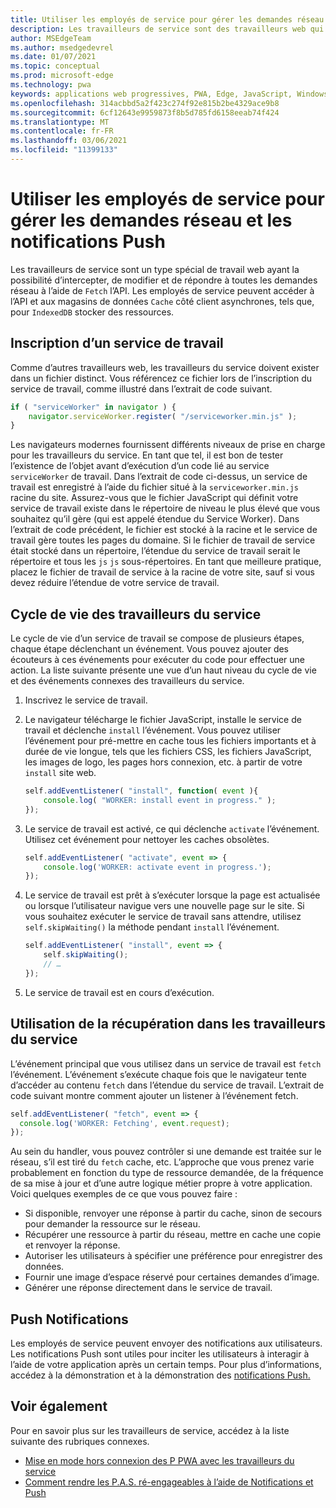 ```yaml
---
title: Utiliser les employés de service pour gérer les demandes réseau et les notifications Push
description: Les travailleurs de service sont des travailleurs web qui permettent d’améliorer les performances, de répondre à différentes conditions réseau et d’améliorer la connectivité avec votre application web.
author: MSEdgeTeam
ms.author: msedgedevrel
ms.date: 01/07/2021
ms.topic: conceptual
ms.prod: microsoft-edge
ms.technology: pwa
keywords: applications web progressives, PWA, Edge, JavaScript, Windows, UWP, Microsoft Store
ms.openlocfilehash: 314acbbd5a2f423c274f92e815b2be4329ace9b8
ms.sourcegitcommit: 6cf12643e9959873f8b5d785fd6158eeab74f424
ms.translationtype: MT
ms.contentlocale: fr-FR
ms.lasthandoff: 03/06/2021
ms.locfileid: "11399133"
---
```

# <a name="use-service-workers-to-manage-network-requests-and-push-notifications"></a>Utiliser les employés de service pour gérer les demandes réseau et les notifications Push

Les travailleurs de service sont un type spécial de travail web ayant la possibilité d’intercepter, de modifier et de répondre à toutes les demandes réseau à l’aide de `Fetch` l’API.  Les employés de service peuvent accéder à l’API et aux magasins de données `Cache` côté client asynchrones, tels que, pour `IndexedDB` stocker des ressources.  

## <a name="registering-a-service-worker"></a>Inscription d’un service de travail  

Comme d’autres travailleurs web, les travailleurs du service doivent exister dans un fichier distinct. Vous référencez ce fichier lors de l’inscription du service de travail, comme illustré dans l’extrait de code suivant.  

```javascript
if ( "serviceWorker" in navigator ) {
    navigator.serviceWorker.register( "/serviceworker.min.js" );
}
```  

Les navigateurs modernes fournissent différents niveaux de prise en charge pour les travailleurs du service. En tant que tel, il est bon de tester l’existence de l’objet avant d’exécution d’un code lié au service `serviceWorker` de travail. Dans l’extrait de code ci-dessus, un service de travail est enregistré à l’aide du fichier situé à la `serviceworker.min.js` racine du site. Assurez-vous que le fichier JavaScript qui définit votre service de travail existe dans le répertoire de niveau le plus élevé que vous souhaitez qu’il gère \(qui est appelé étendue du Service Worker\).  Dans l’extrait de code précédent, le fichier est stocké à la racine et le service de travail gère toutes les pages du domaine. Si le fichier de travail de service était stocké dans un répertoire, l’étendue du service de travail serait le répertoire et tous les `js` `js` sous-répertoires.  En tant que meilleure pratique, placez le fichier de travail de service à la racine de votre site, sauf si vous devez réduire l’étendue de votre service de travail.  

## <a name="the-service-worker-lifecycle"></a>Cycle de vie des travailleurs du service  

Le cycle de vie d’un service de travail se compose de plusieurs étapes, chaque étape déclenchant un événement. Vous pouvez ajouter des écouteurs à ces événements pour exécuter du code pour effectuer une action. La liste suivante présente une vue d’un haut niveau du cycle de vie et des événements connexes des travailleurs du service. 

1.  Inscrivez le service de travail.  
1.  Le navigateur télécharge le fichier JavaScript, installe le service de travail et déclenche `install` l’événement. Vous pouvez utiliser l’événement pour pré-mettre en cache tous les fichiers importants et à durée de vie longue, tels que les fichiers CSS, les fichiers JavaScript, les images de logo, les pages hors connexion, etc. à partir de votre `install` site web.  
    
    ```javascript
    self.addEventListener( "install", function( event ){
        console.log( "WORKER: install event in progress." );
    });
    ```  
    
1.  Le service de travail est activé, ce qui déclenche `activate` l’événement.  Utilisez cet événement pour nettoyer les caches obsolètes.  
    
    ```javascript
    self.addEventListener( "activate", event => {
        console.log('WORKER: activate event in progress.');
    });
    ```  
    
1.  Le service de travail est prêt à s’exécuter lorsque la page est actualisée ou lorsque l’utilisateur navigue vers une nouvelle page sur le site. Si vous souhaitez exécuter le service de travail sans attendre, utilisez `self.skipWaiting()` la méthode pendant `install` l’événement.  
    
    ```javascript
    self.addEventListener( "install", event => {
        self.skipWaiting();
        // …
    });
    ```
    
1.  Le service de travail est en cours d’exécution.     
    
## <a name="using-fetch-in-service-workers"></a>Utilisation de la récupération dans les travailleurs du service  

L’événement principal que vous utilisez dans un service de travail est `fetch` l’événement.  L’événement s’exécute chaque fois que le navigateur tente d’accéder au contenu `fetch` dans l’étendue du service de travail. L’extrait de code suivant montre comment ajouter un listener à l’événement fetch.  

```javascript
self.addEventListener( "fetch", event => {
  console.log('WORKER: Fetching', event.request);
});
```  

Au sein du handler, vous pouvez contrôler si une demande est traitée sur le réseau, s’il est tiré du `fetch` cache, etc.  L’approche que vous prenez varie probablement en fonction du type de ressource demandée, de la fréquence de sa mise à jour et d’une autre logique métier propre à votre application.  Voici quelques exemples de ce que vous pouvez faire :  

*   Si disponible, renvoyer une réponse à partir du cache, sinon de secours pour demander la ressource sur le réseau.  
*   Récupérer une ressource à partir du réseau, mettre en cache une copie et renvoyer la réponse.
*   Autoriser les utilisateurs à spécifier une préférence pour enregistrer des données. 
*   Fournir une image d’espace réservé pour certaines demandes d’image.  
*   Générer une réponse directement dans le service de travail.  
    
## <a name="push-notifications"></a>Push Notifications  

Les employés de service peuvent envoyer des notifications aux utilisateurs. Les notifications Push sont utiles pour inciter les utilisateurs à interagir à l’aide de votre application après un certain temps. Pour plus d’informations, accédez à la démonstration et à la démonstration des [notifications Push.][AzurewebsitesWebpushdemo]  

## <a name="see-also"></a>Voir également  

Pour en savoir plus sur les travailleurs de service, accédez à la liste suivante des rubriques connexes.  

*   [Mise en mode hors connexion des P PWA avec les travailleurs du service][MDNPwasMakingOfflineServiceWorkers]  
*   [Comment rendre les P.A.S. ré-engageables à l’aide de Notifications et Push][MDNPwasMakeReengageablesingNotificationsPush]  
    
<!-- links -->  

[AzurewebsitesWebpushdemo]: https://webpushdemo.azurewebsites.net "Web Push Notifications |  Démonstrations de Microsoft Edge"  

[MDNPwasMakingOfflineServiceWorkers]: https://developer.mozilla.org/docs/Web/Progressive_web_apps/Offline_Service_workers "Mise en mode hors connexion des P PWAs avec les travailleurs du service : les P PWAs | MDN"  
[MDNPwasMakeReengageablesingNotificationsPush]: https://developer.mozilla.org/docs/Web/Progressive_web_apps/Re-engageable_Notifications_Push "Comment rendre les PAS ré-engageables à l’aide de Notifications et Push - P PWAs | MDN"  
